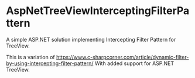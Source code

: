 # AspNetTreeViewInterceptingFilterPattern
A simple ASP.NET solution implementing Intercepting Filter Pattern for TreeView.

This is a variation of https://www.c-sharpcorner.com/article/dynamic-filter-by-using-intercepting-filter-pattern/
With added support for ASP.NET TreeView.